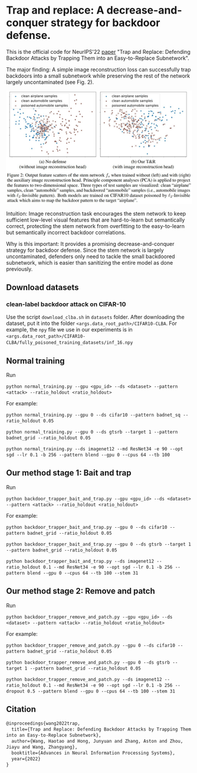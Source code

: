 # Trap and replace: A decrease-and-conquer strategy for backdoor defense. 

This is the official code for NeurIPS'22 [paper](https://arxiv.org/abs/2210.06428) "Trap and Replace: Defending Backdoor Attacks by Trapping Them into an Easy-to-Replace Subnetwork". 

The major finding: A simple image reconstruction loss can successfully trap backdoors into a small subnetwork while preserving the rest of the network largely uncontaminated (see Fig. 2).

![](figure2.png)

Intuition: Image reconstruction task encourages the stem network to keep sufficient low-level visual features that are hard-to-learn but semantically correct, protecting the stem network from overfitting to the easy-to-learn but semantically incorrect backdoor correlations.

Why is this important: It provides a promising decrease-and-conquer strategy for backdoor defense. Since the stem network is largely uncontaminated, defenders only need to tackle the small backdoored subnetwork, which is easier than sanitizing the entire model as done previously.


## Download datasets

### clean-label backdoor attack on CIFAR-10

Use the script `download_clba.sh` in `datasets` folder. 
After downloading the dataset, put it into the folder `<args.data_root_path>/CIFAR10-CLBA`. For example, the `npy` file we use in our experiments is in `<args.data_root_path>/CIFAR10-CLBA/fully_poisoned_training_datasets/inf_16.npy`

## Normal training

Run 

```
python normal_training.py --gpu <gpu_id> --ds <dataset> --pattern <attack> --ratio_holdout <ratio_holdout>
```

For example:

```
python normal_training.py --gpu 0 --ds cifar10 --pattern badnet_sq --ratio_holdout 0.05
```

```
python normal_training.py --gpu 0 --ds gtsrb --target 1 --pattern badnet_grid --ratio_holdout 0.05
```

```
python normal_training.py --ds imagenet12 --md ResNet34 -e 90 --opt sgd --lr 0.1 -b 256 --pattern blend --gpu 0 --cpus 64 --tb 100 
```

## Our method stage 1: Bait and trap

Run 

```
python backdoor_trapper_bait_and_trap.py --gpu <gpu_id> --ds <dataset> --pattern <attack> --ratio_holdout <ratio_holdout>
```

For example:

```
python backdoor_trapper_bait_and_trap.py --gpu 0 --ds cifar10 --pattern badnet_grid --ratio_holdout 0.05
```

```
python backdoor_trapper_bait_and_trap.py --gpu 0 --ds gtsrb --target 1 --pattern badnet_grid --ratio_holdout 0.05
```

```
python backdoor_trapper_bait_and_trap.py --ds imagenet12 --ratio_holdout 0.1 --md ResNet34 -e 90 --opt sgd --lr 0.1 -b 256 --pattern blend --gpu 0 --cpus 64 --tb 100 --stem 31
```

## Our method stage 2: Remove and patch

Run

```
python backdoor_trapper_remove_and_patch.py --gpu <gpu_id> --ds <dataset> --pattern <attack> --ratio_holdout <ratio_holdout>
```

For example:

```
python backdoor_trapper_remove_and_patch.py --gpu 0 --ds cifar10 --pattern badnet_grid --ratio_holdout 0.05
```

```
python backdoor_trapper_remove_and_patch.py --gpu 0 --ds gtsrb --target 1 --pattern badnet_grid --ratio_holdout 0.05
```

```
python backdoor_trapper_remove_and_patch.py --ds imagenet12 --ratio_holdout 0.1 --md ResNet34 -e 90 --opt sgd --lr 0.1 -b 256 --dropout 0.5 --pattern blend --gpu 0 --cpus 64 --tb 100 --stem 31
```

## Citation
```
@inproceedings{wang2022trap,
  title={Trap and Replace: Defending Backdoor Attacks by Trapping Them into an Easy-to-Replace Subnetwork},
  author={Wang, Haotao and Hong, Junyuan and Zhang, Aston and Zhou, Jiayu and Wang, Zhangyang},
  booktitle={Advances in Neural Information Processing Systems},
  year={2022}
}
```